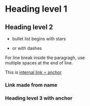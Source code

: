 <!--- Invisible comment -->
# Heading level 1

## Heading level 2

* bullet list begins with stars
- or with dashes

For line break inside the paragragh, use  
multiple spaces at the end of line.

This is [internal link = anchor](anch)

### Link made from name</a>

### <a name="anch">Heading level 3 with anchor</a>
